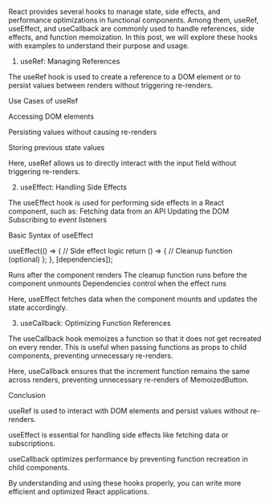 React provides several hooks to manage state, side effects, and performance optimizations in functional components. Among them, useRef, useEffect, and useCallback are commonly used to handle references, side effects, and function memoization. In this post, we will explore these hooks with examples to understand their purpose and usage.

1. useRef: Managing References

The useRef hook is used to create a reference to a DOM element or to persist values between renders without triggering re-renders.

Use Cases of useRef

Accessing DOM elements

Persisting values without causing re-renders

Storing previous state values

Here, useRef allows us to directly interact with the input field without triggering re-renders.

2. useEffect: Handling Side Effects

The useEffect hook is used for performing side effects in a React component, such as:
Fetching data from an API
Updating the DOM
Subscribing to event listeners

Basic Syntax of useEffect

useEffect(() => {
  // Side effect logic
  return () => {
    // Cleanup function (optional)
  };
}, [dependencies]);

Runs after the component renders
The cleanup function runs before the component unmounts
Dependencies control when the effect runs

Here, useEffect fetches data when the component mounts and updates the state accordingly.

3. useCallback: Optimizing Function References

The useCallback hook memoizes a function so that it does not get recreated on every render. This is useful when passing functions as props to child components, preventing unnecessary re-renders.

Here, useCallback ensures that the increment function remains the same across renders, preventing unnecessary re-renders of MemoizedButton.

Conclusion

useRef is used to interact with DOM elements and persist values without re-renders.

useEffect is essential for handling side effects like fetching data or subscriptions.

useCallback optimizes performance by preventing function recreation in child components.


By understanding and using these hooks properly, you can write more efficient and optimized React applications.
